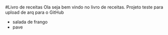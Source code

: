 #Livro de receitas
 Ola seja bem vindo no livro de receitas. 
Projeto teste para upload de arq para o GitHub


- salada de frango
- pave